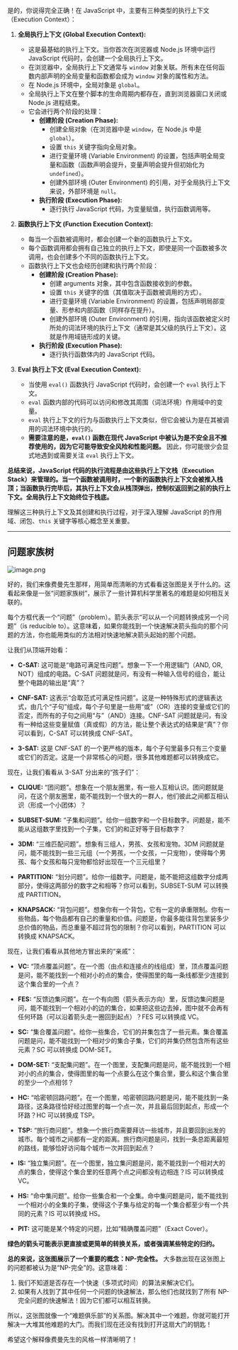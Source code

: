 是的，你说得完全正确！在 JavaScript 中，主要有三种类型的执行上下文（Execution Context）：

1. **全局执行上下文 (Global Execution Context):**
    
    - 这是最基础的执行上下文。当你首次在浏览器或 Node.js 环境中运行 JavaScript 代码时，会创建一个全局执行上下文。
    - 在浏览器中，全局执行上下文通常与 `window` 对象关联。所有未在任何函数内部声明的全局变量和函数都会成为 `window` 对象的属性和方法。
    - 在 Node.js 环境中，全局对象是 `global`。
    - 全局执行上下文在整个脚本的生命周期内都存在，直到浏览器窗口关闭或 Node.js 进程结束。
    - 它会进行两个阶段的处理：
        - **创建阶段 (Creation Phase):**
            - 创建全局对象（在浏览器中是 `window`，在 Node.js 中是 `global`）。
            - 设置 `this` 关键字指向全局对象。
            - 进行变量环境 (Variable Environment) 的设置，包括声明全局变量和函数（函数声明会提升，变量声明会提升但初始化为 `undefined`）。
            - 创建外部环境 (Outer Environment) 的引用，对于全局执行上下文来说，外部环境是 `null`。
        - **执行阶段 (Execution Phase):**
            - 逐行执行 JavaScript 代码，为变量赋值，执行函数调用等。
2. **函数执行上下文 (Function Execution Context):**
    
    - 每当一个函数被调用时，都会创建一个新的函数执行上下文。
    - 每个函数调用都会拥有自己独立的执行上下文，即使是同一个函数被多次调用，也会创建多个不同的函数执行上下文。
    - 函数执行上下文也会经历创建和执行两个阶段：
        - **创建阶段 (Creation Phase):**
            - 创建 arguments 对象，其中包含函数接收到的参数。
            - 设置 `this` 关键字的值（其值取决于函数被调用的方式）。
            - 进行变量环境 (Variable Environment) 的设置，包括声明局部变量、形参和内部函数（同样存在提升）。
            - 创建外部环境 (Outer Environment) 的引用，指向该函数被定义时所处的词法环境的执行上下文（通常是其父级的执行上下文）。这就是作用域链形成的关键。
        - **执行阶段 (Execution Phase):**
            - 逐行执行函数体内的 JavaScript 代码。
3. **Eval 执行上下文 (Eval Execution Context):**
    
    - 当使用 `eval()` 函数执行 JavaScript 代码时，会创建一个 `eval` 执行上下文。
    - `eval` 函数内部的代码可以访问和修改其周围（词法环境）作用域中的变量。
    - `eval` 执行上下文的行为与函数执行上下文类似，但它会被认为是在其被调用的词法环境中执行的。
    - **需要注意的是，`eval()` 函数在现代 JavaScript 中被认为是不安全且不推荐使用的，因为它可能导致安全风险和性能问题。** 因此，你可能很少会显式地遇到或需要关注 `eval` 执行上下文。

**总结来说，JavaScript 代码的执行流程是由这些执行上下文栈（Execution Stack）来管理的。当一个函数被调用时，一个新的函数执行上下文会被推入栈顶；当函数执行完毕后，其执行上下文会从栈顶弹出，控制权返回到之前的执行上下文。全局执行上下文始终位于栈底。**

理解这三种执行上下文及其创建和执行过程，对于深入理解 JavaScript 的作用域、闭包、`this` 关键字等核心概念至关重要。

---
## 问题家族树
![image.png](https://cdn.jsdelivr.net/gh/duanbiao2000/BlogGallery@main/picutre/20250515164954318.png)

好的，我们来像费曼先生那样，用简单而清晰的方式看看这张图是关于什么的。这看起来像是一张“问题家族树”，展示了一些计算机科学里著名的难题是如何相互关联的。

每个方框代表一个“问题”（problem）。箭头表示“可以从一个问题转换成另一个问题”（is reducible to）。这意味着，如果你能找到一个快速解决箭头指向的那个问题的方法，你也能用类似的方法相对快速地解决箭头起始的那个问题。

让我们从顶端开始看：

- **C-SAT:** 这可能是“电路可满足性问题”。想象一下一个用逻辑门（AND, OR, NOT）组成的电路。C-SAT 问题就是问，有没有一种输入信号的组合，能让整个电路的输出是“真”？
    
- **CNF-SAT:** 这表示“合取范式可满足性问题”。这是一种特殊形式的逻辑表达式，由几个“子句”组成，每个子句里是一些用“或”（OR）连接的变量或它们的否定，而所有的子句之间用“与”（AND）连接。CNF-SAT 问题就是问，有没有一种给这些变量赋值（真或假）的方法，能让整个表达式的结果是“真”？你可以看到，C-SAT 可以转换成 CNF-SAT。
    
- **3-SAT:** 这是 CNF-SAT 的一个更严格的版本，每个子句里最多只有三个变量或它们的否定。这是一个非常核心的问题，很多其他难题都可以转换成它。
    

现在，让我们看看从 3-SAT 分出来的“孩子们”：

- **CLIQUE:** “团问题”。想象在一个朋友圈里，有一些人互相认识。团问题就是问，在这个朋友圈里，能不能找到一个很大的一群人，他们彼此之间都互相认识（形成一个小团体）？
    
- **SUBSET-SUM:** “子集和问题”。给你一组数字和一个目标数字。问题是，能不能从这组数字里找到一个子集，它们的和正好等于目标数字？
    
- **3DM:** “三维匹配问题”。想象有三组人，男孩、女孩和宠物。3DM 问题就是问，能不能找到一些三元组（一个男孩，一个女孩，一只宠物），使得每个男孩、每个女孩和每只宠物都恰好出现在一个三元组里？
    
- **PARTITION:** “划分问题”。给你一组数字。问题是，能不能把这组数字分成两部分，使得这两部分的数字之和相等？你可以看到，SUBSET-SUM 可以转换成 PARTITION。
    
- **KNAPSACK:** “背包问题”。想象你有一个背包，它有一定的承重限制。你有一些物品，每个物品都有自己的重量和价值。问题是，你最多能往背包里装多少总价值的物品，而总重量不超过背包的限制？你可以看到，PARTITION 可以转换成 KNAPSACK。
    

现在，让我们看看从其他地方冒出来的“亲戚”：

- **VC:** “顶点覆盖问题”。在一个图（由点和连接点的线组成）里，顶点覆盖问题是问，能不能找到一个相对小的点的集合，使得图里的每一条线都至少连接到这个集合里的一个点？
    
- **FES:** “反馈边集问题”。在一个有向图（箭头表示方向）里，反馈边集问题是问，能不能找到一个相对小的边的集合，如果把这些边去掉，图中就不会再有任何环路（可以沿着箭头走一圈回到起点）？FES 可以转换成 VC。
    
- **SC:** “集合覆盖问题”。给你一些集合，它们的并集包含了一些元素。集合覆盖问题是问，能不能找到一个相对少的集合子集，它们的并集仍然包含所有这些元素？SC 可以转换成 DOM-SET。
    
- **DOM-SET:** “支配集问题”。在一个图里，支配集问题是问，能不能找到一个相对小的点的集合，使得图里的每一个点要么在这个集合里，要么和这个集合里的至少一个点相邻？
    
- **HC:** “哈密顿回路问题”。在一个图里，哈密顿回路问题是问，能不能找到一条路径，这条路径恰好经过图里的每一个点一次，并且最后回到起点，形成一个环路？HC 可以转换成 TSP。
    
- **TSP:** “旅行商问题”。想象一个旅行商需要拜访一些城市，并且要回到出发的城市。每个城市之间都有一定的距离。旅行商问题是问，找到一条总距离最短的路线，能够恰好访问每个城市一次并回到起点？
    
- **IS:** “独立集问题”。在一个图里，独立集问题是问，能不能找到一个相对大的点的集合，使得这个集合里的任意两个点之间都没有边相连？IS 可以转换成 VC。
    
- **HS:** “命中集问题”。给你一些集合和一个全集。命中集问题是问，能不能找到一个相对小的全集的子集，使得这个子集与给定的每一个集合都至少有一个共同的元素？IS 可以转换成 HS。
    
- **PIT:** 这可能是某个特定的问题，比如“精确覆盖问题”（Exact Cover）。
    

**绿色的箭头可能表示更直接或更简单的转换关系，或者强调某些特定的归约。**

**总的来说，这张图展示了一个重要的概念：NP-完全性。** 大多数出现在这张图上的问题都被认为是“NP-完全”的。这意味着：

1. 我们不知道是否存在一个快速（多项式时间）的算法来解决它们。
2. 如果有人找到了其中任何一个问题的快速解法，那么他们也就找到了所有 NP-完全问题的快速解法！因为它们都可以相互转换。

所以，这张图就像一个“难题俱乐部”的关系图。解决其中一个难题，你就可能打开解决一大堆其他难题的大门。而我们现在还没有找到打开这扇大门的钥匙！

希望这个解释像费曼先生的风格一样清晰明了！